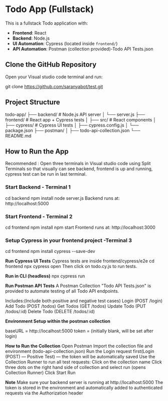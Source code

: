 # Todo App (Fullstack)

This is a fullstack Todo application with:

- **Frontend**: React
- **Backend**: Node.js
- **UI Automation**: Cypress (located inside `frontend/`)
- **API Automation**: Postman (collection provided)-Todo API Tests.json



## Clone the GitHub Repository

Open your Visual studio code terminal and run:

git clone https://github.com/saranyabot/test.git

## Project Structure

todo-app/
├── backend/ # Node.js API server
│ └── server.js
├── frontend/ # React app + Cypress tests
│ ├── src/ # React components
│ ├── cypress/ # Cypress UI tests
│ ├── cypress.config.js
│ └── package.json
├── postman/
│   ├── todo-api-collection.json
└── README.md


## How to Run the App
Recommended : Open three terminals in Visual studio code using Split Terminals so that visually can see backend, frontend is up and running, cypress test can be run in last terminal.
### Start Backend - Terminal 1
cd backend
npm install
node server.js
Backend runs at: http://localhost:5000

### Start Frontend - Terminal 2
cd frontend
npm install
npm start
Frontend runs at: http://localhost:3000

### Setup Cypress in your frontend project -Terminal 3

cd frontend
npm install cypress --save-dev

**Run Cypress UI Tests**
Cypress tests are inside frontend/cypress/e2e
cd frontend
npx cypress open
Then click on todo.cy.js to run tests.

**Run in CLI (headless)**
npx cypress run

 **Run Postman API Tests**
A Postman Collection "Todo API Tests.json" is provided to automate testing of all Todo API endpoints.

Includes:(Include both positive and negative test cases)
Login (POST /login)
Add Todo (POST /todos)
Get Todos (GET /todos)
Update Todo (PUT /todos/:id)
Delete Todo (DELETE /todos/:id)

**Environment Setup within the postman collection**

baseURL = http://localhost:5000
token = (initially blank, will be set after login)

**How to Run the Collection**
Open Postman
Import the collection file and environment (todo-api-collection.json)
Run the Login request first(Login (POST) — Positive Test) — the token will be automatically saved
Use the Collection Runner to run all test requests:
Click on the collection name
Click three dots on the right hand side of collection and select run (opens Collection Runner)
Click Start Run

**Note**
Make sure your backend server is running at http://localhost:5000
The token is stored in the environment and automatically added to authenticated requests via the Authorization header



